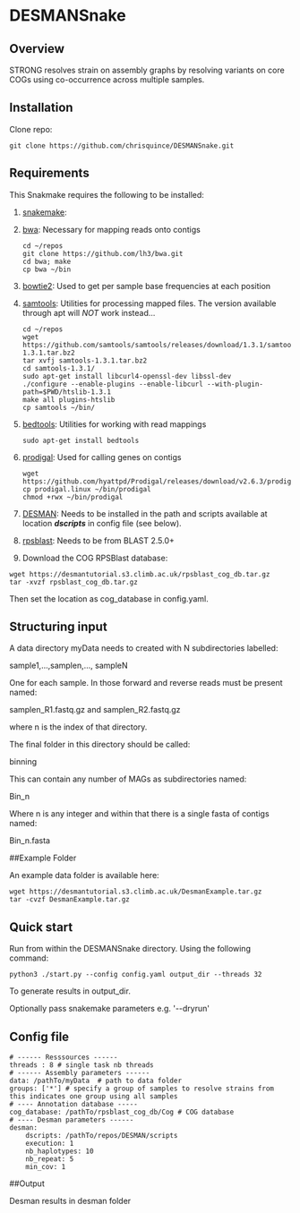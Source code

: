 # DESMANSnake

## Overview

STRONG resolves strain on assembly graphs by resolving variants on core COGs using co-occurrence across multiple samples.

## Installation

Clone repo:

```
git clone https://github.com/chrisquince/DESMANSnake.git
```

## Requirements

This Snakmake requires the following to be installed:

1. [snakemake](https://snakemake.readthedocs.io/en/stable/getting_started/installation.html): 
    


2. [bwa](https://github.com/lh3/bwa): Necessary for mapping reads onto contigs

    ```
    cd ~/repos
    git clone https://github.com/lh3/bwa.git
    cd bwa; make
    cp bwa ~/bin
    ```

3. [bowtie2](http://bowtie-bio.sourceforge.net/bowtie2/index.shtml): Used to get per sample base frequencies at each position


4. [samtools](http://www.htslib.org/download/): Utilities for processing mapped files. The version available through apt will *NOT* work instead...

    ```
    cd ~/repos
    wget https://github.com/samtools/samtools/releases/download/1.3.1/samtools-1.3.1.tar.bz2
    tar xvfj samtools-1.3.1.tar.bz2 
    cd samtools-1.3.1/ 
    sudo apt-get install libcurl4-openssl-dev libssl-dev
    ./configure --enable-plugins --enable-libcurl --with-plugin-path=$PWD/htslib-1.3.1
    make all plugins-htslib
    cp samtools ~/bin/  
    ```

5. [bedtools](http://bedtools.readthedocs.io/en/latest/): Utilities for working with read mappings

    ```
    sudo apt-get install bedtools
    ```

6. [prodigal](https://github.com/hyattpd/prodigal/releases/): Used for calling genes on contigs

    ```
    wget https://github.com/hyattpd/Prodigal/releases/download/v2.6.3/prodigal.linux 
    cp prodigal.linux ~/bin/prodigal
    chmod +rwx ~/bin/prodigal
    ```
    
7. [DESMAN](https://github.com/chrisquince/DESMAN.git): Needs to be installed in the path and scripts available at location ***dscripts*** in config file (see below).

8. [rpsblast](https://blast.ncbi.nlm.nih.gov/Blast.cgi?PAGE_TYPE=BlastDocs&DOC_TYPE=Download): Needs to be from BLAST 2.5.0+

9. Download the COG RPSBlast database:
```
wget https://desmantutorial.s3.climb.ac.uk/rpsblast_cog_db.tar.gz
tar -xvzf rpsblast_cog_db.tar.gz
```
Then set the location as cog_database in config.yaml.


## Structuring input

A data directory myData needs to created with N subdirectories labelled:


sample1,...,samplen,..., sampleN


One for each sample. In those forward and reverse reads must be present named:

samplen_R1.fastq.gz and samplen_R2.fastq.gz 

where n is the index of that directory.

The final folder in this directory should be called:

binning

This can contain any number of MAGs as subdirectories named:

Bin_n

Where n is any integer and within that there is a single fasta of contigs named:

Bin_n.fasta


##Example Folder

An example data folder is available here:

```
wget https://desmantutorial.s3.climb.ac.uk/DesmanExample.tar.gz
tar -cvzf DesmanExample.tar.gz
```

## Quick start

Run from within the DESMANSnake directory. Using the following command:

```
python3 ./start.py --config config.yaml output_dir --threads 32
```

To generate results in output_dir.

Optionally pass snakemake parameters e.g. '--dryrun'

## Config file

```
# ------ Resssources ------ 
threads : 8 # single task nb threads
# ------ Assembly parameters ------ 
data: /pathTo/myData  # path to data folder
groups: ['*'] # specify a group of samples to resolve strains from this indicates one group using all samples
# ---- Annotation database -----
cog_database: /pathTo/rpsblast_cog_db/Cog # COG database 
# ---- Desman parameters ------
desman:
    dscripts: /pathTo/repos/DESMAN/scripts
    execution: 1
    nb_haplotypes: 10
    nb_repeat: 5
    min_cov: 1
```

##Output

Desman results in desman folder



